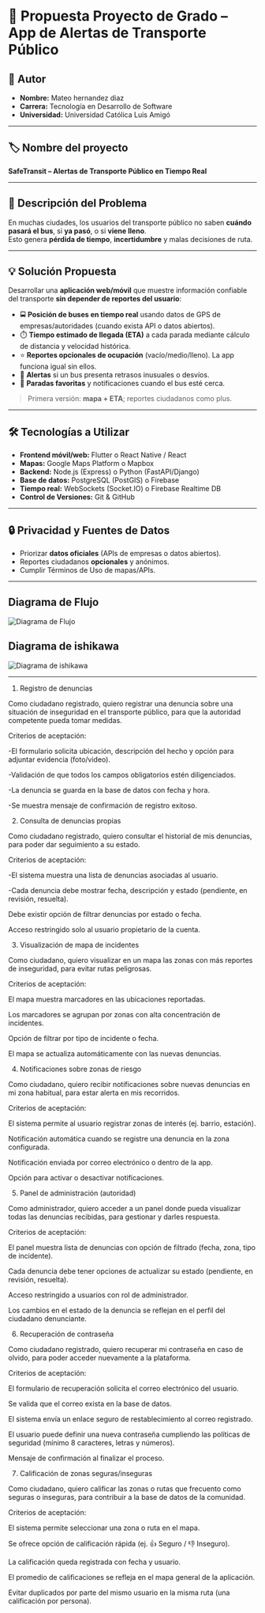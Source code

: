# 📌 Propuesta Proyecto de Grado – App de Alertas de Transporte Público

## 👤 Autor
- **Nombre:** Mateo hernandez diaz   
- **Carrera:** Tecnología en Desarrollo de Software  
- **Universidad:** Universidad Católica Luis Amigó  

---

## 🏷️ Nombre del proyecto
**SafeTransit – Alertas de Transporte Público en Tiempo Real**

---

## 🧩 Descripción del Problema
En muchas ciudades, los usuarios del transporte público no saben **cuándo pasará el bus**, si **ya pasó**, o si **viene lleno**.  
Esto genera **pérdida de tiempo**, **incertidumbre** y malas decisiones de ruta.

---

## 💡 Solución Propuesta
Desarrollar una **aplicación web/móvil** que muestre información confiable del transporte **sin depender de reportes del usuario**:

- 🚍 **Posición de buses en tiempo real** usando datos de GPS de empresas/autoridades (cuando exista API o datos abiertos).  
- ⏱️ **Tiempo estimado de llegada (ETA)** a cada parada mediante cálculo de distancia y velocidad histórica.  
- ⭐ **Reportes opcionales de ocupación** (vacío/medio/lleno). La app funciona igual sin ellos.  
- 🔔 **Alertas** si un bus presenta retrasos inusuales o desvíos.  
- 📍 **Paradas favoritas** y notificaciones cuando el bus esté cerca.  

> Primera versión: **mapa + ETA**; reportes ciudadanos como plus.  

---

## 🛠️ Tecnologías a Utilizar
- **Frontend móvil/web:** Flutter o React Native / React  
- **Mapas:** Google Maps Platform o Mapbox  
- **Backend:** Node.js (Express) o Python (FastAPI/Django)  
- **Base de datos:** PostgreSQL (PostGIS) o Firebase  
- **Tiempo real:** WebSockets (Socket.IO) o Firebase Realtime DB  
- **Control de Versiones:** Git & GitHub   


---

## 🔒 Privacidad y Fuentes de Datos
- Priorizar **datos oficiales** (APIs de empresas o datos abiertos).  
- Reportes ciudadanos **opcionales** y anónimos.  
- Cumplir Términos de Uso de mapas/APIs.

---

## Diagrama de Flujo
![Diagrama de Flujo](imagenes/bustracker_diagrama.png)

## Diagrama de ishikawa
![Diagrama de ishikawa](imagenes/Beige_and_Brown_Simple_Modern_Fishbone_Diagram_Graph.png)

---

1. Registro de denuncias

Como ciudadano registrado, quiero registrar una denuncia sobre una situación de inseguridad en el transporte público, para que la autoridad competente pueda tomar medidas.

Criterios de aceptación:

-El formulario solicita ubicación, descripción del hecho y opción para adjuntar evidencia (foto/video).

-Validación de que todos los campos obligatorios estén diligenciados.

-La denuncia se guarda en la base de datos con fecha y hora.

-Se muestra mensaje de confirmación de registro exitoso.

2. Consulta de denuncias propias

Como ciudadano registrado, quiero consultar el historial de mis denuncias, para poder dar seguimiento a su estado.

Criterios de aceptación:

-El sistema muestra una lista de denuncias asociadas al usuario.

-Cada denuncia debe mostrar fecha, descripción y estado (pendiente, en revisión, resuelta).

Debe existir opción de filtrar denuncias por estado o fecha.

Acceso restringido solo al usuario propietario de la cuenta.

3. Visualización de mapa de incidentes

Como ciudadano, quiero visualizar en un mapa las zonas con más reportes de inseguridad, para evitar rutas peligrosas.

Criterios de aceptación:

El mapa muestra marcadores en las ubicaciones reportadas.

Los marcadores se agrupan por zonas con alta concentración de incidentes.

Opción de filtrar por tipo de incidente o fecha.

El mapa se actualiza automáticamente con las nuevas denuncias.

4. Notificaciones sobre zonas de riesgo

Como ciudadano, quiero recibir notificaciones sobre nuevas denuncias en mi zona habitual, para estar alerta en mis recorridos.

Criterios de aceptación:

El sistema permite al usuario registrar zonas de interés (ej. barrio, estación).

Notificación automática cuando se registre una denuncia en la zona configurada.

Notificación enviada por correo electrónico o dentro de la app.

Opción para activar o desactivar notificaciones.

5. Panel de administración (autoridad)

Como administrador, quiero acceder a un panel donde pueda visualizar todas las denuncias recibidas, para gestionar y darles respuesta.

Criterios de aceptación:

El panel muestra lista de denuncias con opción de filtrado (fecha, zona, tipo de incidente).

Cada denuncia debe tener opciones de actualizar su estado (pendiente, en revisión, resuelta).

Acceso restringido a usuarios con rol de administrador.

Los cambios en el estado de la denuncia se reflejan en el perfil del ciudadano denunciante.

6. Recuperación de contraseña

Como ciudadano registrado, quiero recuperar mi contraseña en caso de olvido, para poder acceder nuevamente a la plataforma.

Criterios de aceptación:

El formulario de recuperación solicita el correo electrónico del usuario.

Se valida que el correo exista en la base de datos.

El sistema envía un enlace seguro de restablecimiento al correo registrado.

El usuario puede definir una nueva contraseña cumpliendo las políticas de seguridad (mínimo 8 caracteres, letras y números).

Mensaje de confirmación al finalizar el proceso.

7. Calificación de zonas seguras/inseguras

Como ciudadano, quiero calificar las zonas o rutas que frecuento como seguras o inseguras, para contribuir a la base de datos de la comunidad.

Criterios de aceptación:

El sistema permite seleccionar una zona o ruta en el mapa.

Se ofrece opción de calificación rápida (ej. 👍 Seguro / 👎 Inseguro).

La calificación queda registrada con fecha y usuario.

El promedio de calificaciones se refleja en el mapa general de la aplicación.

Evitar duplicados por parte del mismo usuario en la misma ruta (una calificación por persona).


